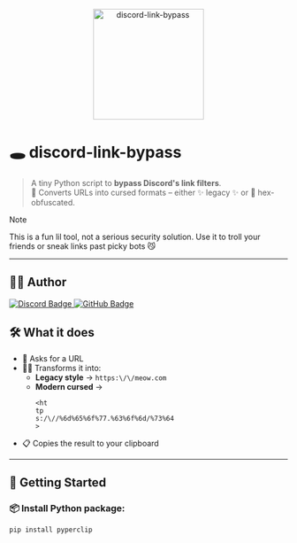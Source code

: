 <p align="center">
  <img src="https://media.tenor.com/OHMxfMcU4eQAAAAi/anime-girl.gif" alt="discord-link-bypass" height="200" />
</p>

# 🕳️ discord-link-bypass

> A tiny Python script to **bypass Discord's link filters**.  
> 💌 Converts URLs into cursed formats – either ✨ legacy ✨ or 👾 hex-obfuscated.

> [!NOTE]  
> This is a fun lil tool, not a serious security solution. Use it to troll your friends or sneak links past picky bots 😼

---

## 👩‍💻 Author

<p align="left">
  <a href="https://discord.com/users/921518780876738602">
    <img src="https://img.shields.io/badge/Discord-%40lauradieuse-5865F2?logo=discord&logoColor=white&style=for-the-badge" alt="Discord Badge"/>
  </a>
  <a href="https://github.com/kittygirlyy">
    <img src="https://img.shields.io/badge/GitHub-@kittygirlyy-181717?logo=github&logoColor=white&style=for-the-badge" alt="GitHub Badge"/>
  </a>
</p>


## 🛠️ What it does

- 🔁 Asks for a URL
- 🧙‍♂️ Transforms it into:
  - **Legacy style** → `https:\/\/meow.com`
  - **Modern cursed** →  
    ```
    <ht
    tp
    s:/\//%6d%65%6f%77.%63%6f%6d/%73%64
    >
    ```
- 📋 Copies the result to your clipboard

---

## 🚀 Getting Started

### 📦 Install Python package:

```bash
pip install pyperclip

